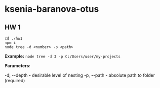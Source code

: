 # ksenia-baranova-otus

## HW 1
```
cd ./hw1
npm i
node tree -d <number> -p <path>
```

**Example:** `node tree -d 3 -p C:/Users/user/my-projects`

**Parameters:** 

-d, --depth - desirable level of nesting 
-p, --path - absolute path to folder (required)
